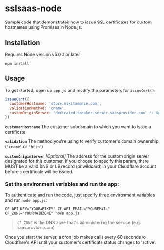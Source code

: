 # sslsaas-node
Sample code that demonstrates how to issue SSL certificates for custom hostnames using Promises in Node.js.

## Installation

Requires Node version v5.0.0 or later
```
npm install
```
## Usage

To get started, open up `app.js` and modify the parameters for `issueCert()`:
```javascript
issueCert({
  customerHostname: 'store.nikitamarie.com',
  validationMethod: 'cname',
  customOriginServer: 'dedicated-sneaker-server.saasprovider.com' // Optional
})
```
**`customerHostname`**
The customer subdomain to which you want to issue a certificate

**`validation`**
The method you're using to verify customer's domain ownership (`'cname'` or `'http'`)

**`customOriginServer`**  _[Optional]_
The address for the custom origin server designated for this customer. If you choose to specify this param, there MUST be a valid DNS or LB record (or wildcard) in your Cloudflare account before a certificate will be issued.

### Set the environment variables and run the app:

To authenticate and run the code, just specify three environment variables and run `node app.js`:
```
CF_API_KEY="YOURAPIKEY" CF_API_EMAIL="YOUREMAIL" CF_ZONE="YOURMAINZONE" node app.js
```
> `CF_ZONE` is the DNS zone that's administering the service (e.g. saasprovider.com)

Once you start the server, a cron job makes calls every 60 seconds to Cloudflare's API until your customer's certificate status changes to 'active'.
